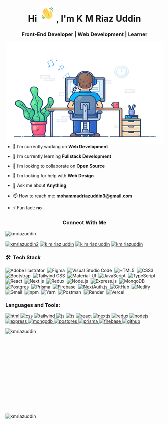 <h1 align="center">Hi <img src="https://github.com/kmriazuddin/kmriazuddin/blob/main/Wave.gif" height="55px" width="55px">, I'm K M Riaz Uddin</h1>
<h3 align="center">
Front-End Developer | Web Development | Learner
</h3>
<img align="right" alt="GIF" src="https://github.com/kmriazuddin/kmriazuddin/blob/main/Coding-animation.gif?raw=true" width="500" height="320" />

- 🔭 I’m currently working on **Web Development**

- 🌱 I’m currently learning **Fullstack Development**

- 👯 I’m looking to collaborate on **Open Source**

- 🤔 I’m looking for help with **Web Design**

- 💬 Ask me about **Anything**

- 📫 How to reach me: **mohammadriazuddin3@gmail.com**

- ⚡ Fun fact: **no**
<h3 align="center">Connect With Me</h3>
<p align="left"> <img src="https://komarev.com/ghpvc/?username=kmriazuddin&label=Profile%20views&color=0e75b6&style=flat" alt="kmriazuddin" /></p>

<p align="left">
<a href="https://twitter.com/kmriazuddin2" target="blank"><img align="center" src="https://raw.githubusercontent.com/rahuldkjain/github-profile-readme-generator/master/src/images/icons/Social/twitter.svg" alt="kmriazuddin2" height="30" width="40" /></a>
<a href="https://linkedin.com/in/k m riaz uddin" target="blank"><img align="center" src="https://raw.githubusercontent.com/rahuldkjain/github-profile-readme-generator/master/src/images/icons/Social/linked-in-alt.svg" alt="k m riaz uddin" height="30" width="40" /></a>
<a href="https://fb.com/k m riaz uddin" target="blank"><img align="center" src="https://raw.githubusercontent.com/rahuldkjain/github-profile-readme-generator/master/src/images/icons/Social/facebook.svg" alt="k m riaz uddin" height="30" width="40" /></a>
<a href="https://instagram.com/km.riazuddin" target="blank"><img align="center" src="https://raw.githubusercontent.com/rahuldkjain/github-profile-readme-generator/master/src/images/icons/Social/instagram.svg" alt="km.riazuddin" height="30" width="40" /></a>
</p>

### 🛠 &nbsp;Tech Stack

![Adobe Illustrator](https://img.shields.io/badge/-Adobe%20Illustrator-FF9A00?style=flat&logo=adobe-illustrator&logoColor=white)&nbsp;
![Figma](https://img.shields.io/badge/-Figma-F24E1E?style=flat&logo=figma&logoColor=white)&nbsp;
![Visual Studio Code](https://img.shields.io/badge/-Visual%20Studio%20Code-0078D4?style=flat&logo=visual-studio-code&logoColor=white)&nbsp;
![HTML5](https://img.shields.io/badge/-HTML5-E34F26?style=flat&logo=html5&logoColor=white)&nbsp;
![CSS3](https://img.shields.io/badge/-CSS3-1572B6?style=flat&logo=css3&logoColor=white)&nbsp;
![Bootstrap](https://img.shields.io/badge/-Bootstrap-7952B3?style=flat&logo=bootstrap&logoColor=white)&nbsp;
![Tailwind CSS](https://img.shields.io/badge/-Tailwind%20CSS-38B2AC?style=flat&logo=tailwind-css&logoColor=white)&nbsp;
![Material-UI](https://img.shields.io/badge/-Material%20UI-0081CB?style=flat&logo=material-ui&logoColor=white)&nbsp;
![JavaScript](https://img.shields.io/badge/-JavaScript-F7DF1E?style=flat&logo=javascript&logoColor=black)&nbsp;
![TypeScript](https://img.shields.io/badge/-TypeScript-3178C6?style=flat&logo=typescript&logoColor=white)&nbsp;
![React](https://img.shields.io/badge/-React-61DAFB?style=flat&logo=react&logoColor=black)&nbsp;
![Next.js](https://img.shields.io/badge/-Next.js-000000?style=flat&logo=next.js&logoColor=white)&nbsp;
![Redux](https://img.shields.io/badge/-Redux-764ABC?style=flat&logo=redux&logoColor=white)&nbsp;
![Node.js](https://img.shields.io/badge/-Node.js-339933?style=flat&logo=node.js&logoColor=white)&nbsp;
![Express.js](https://img.shields.io/badge/-Express.js-000000?style=flat&logo=express&logoColor=white)&nbsp;
![MongoDB](https://img.shields.io/badge/-MongoDB-47A248?style=flat&logo=mongodb&logoColor=white)&nbsp;
![Postgres](https://img.shields.io/badge/-PostgreSQL-336791?style=flat&logo=postgresql&logoColor=white)&nbsp;
![Prisma](https://img.shields.io/badge/-Prisma-2D3748?style=flat&logo=prisma&logoColor=white)&nbsp;
![Firebase](https://img.shields.io/badge/-Firebase-FFCA28?style=flat&logo=firebase&logoColor=black)&nbsp;
![NextAuth.js](https://img.shields.io/badge/-NextAuth.js-000000?style=flat&logo=next.js&logoColor=white)&nbsp;
![GitHub](https://img.shields.io/badge/-GitHub-05122A?style=flat&logo=github)&nbsp;
![Netlify](https://img.shields.io/badge/-Netlify-00C7B7?style=flat&logo=netlify&logoColor=white)&nbsp;
![Gmail](https://img.shields.io/badge/-Gmail-D14836?style=flat&logo=gmail&logoColor=white)&nbsp;
![npm](https://img.shields.io/badge/-npm-CC3534?style=flat&logo=npm&logoColor=white)&nbsp;
![Yarn](https://img.shields.io/badge/-Yarn-2C8EBB?style=flat&logo=yarn&logoColor=white)&nbsp;
![Postman](https://img.shields.io/badge/-Postman-FF6C37?style=flat&logo=postman&logoColor=white)&nbsp;
![Render](https://img.shields.io/badge/-Render-61DAFB?style=flat&logo=render&logoColor=black)&nbsp;
![Vercel](https://img.shields.io/badge/-Vercel-000000?style=flat&logo=vercel&logoColor=white)&nbsp;


<h3 align="left">Languages and Tools:</h3>
<p align="left">
<a href="https://www.w3.org/html" target="_blank" rel="noreferrer"> <img src="https://skillicons.dev/icons?i=html" alt="html" width="40" height="40"/> </a>
<a href="https://getbootstrap.com" target="_blank" rel="noreferrer"> <img src="https://skillicons.dev/icons?i=css" alt="css" width="40" height="40"/> </a>
<a href="https://tailwindcss.com" target="_blank" rel="noreferrer"> <img src="https://skillicons.dev/icons?i=tailwind" alt="tailwind" width="40" height="40"/> </a>
<a href="https://developer.mozilla.org/en-US/docs/Web/JavaScript" target="_blank" rel="noreferrer"> <img src="https://skillicons.dev/icons?i=js" alt="js" width="40" height="40"/> </a>
<a href="https://www.typescriptlang.org" target="_blank" rel="noreferrer"> <img src="https://skillicons.dev/icons?i=ts" alt="ts" width="40" height="40"/> </a>
<a href="https://reactjs.org" target="_blank" rel="noreferrer"> <img src="https://skillicons.dev/icons?i=react" alt="react" width="40" height="40"/> </a>
<a href="https://nextjs.org" target="_blank" rel="noreferrer"> <img src="https://skillicons.dev/icons?i=nextjs" alt="nextjs" width="40" height="40"/> </a>
<a href="https://redux.js.org" target="_blank" rel="noreferrer"> <img src="https://skillicons.dev/icons?i=redux" alt="redux" width="40" height="40"/> </a>
<a href="https://nodejs.org" target="_blank" rel="noreferrer"> <img src="https://skillicons.dev/icons?i=nodejs" alt="nodejs" width="40" height="40"/> </a>
<a href="https://expressjs.com" target="_blank" rel="noreferrer"> <img src="https://skillicons.dev/icons?i=express" alt="express" width="40" height="40"/> </a>
<a href="https://www.mongodb.com" target="_blank" rel="noreferrer"> <img src="https://skillicons.dev/icons?i=mongodb" alt="mongodb" width="40" height="40"/> </a>
<a href="https://www.postgresql.org" target="_blank" rel="noreferrer"> <img src="https://skillicons.dev/icons?i=postgres" alt="postgres" width="40" height="40"/> </a>
<a href="https://www.prisma.io" target="_blank" rel="noreferrer"> <img src="https://skillicons.dev/icons?i=prisma" alt="prisma" width="40" height="40"/> </a>
<a href="https://firebase.google.com" target="_blank" rel="noreferrer"> <img src="https://skillicons.dev/icons?i=firebase" alt="firebase" width="40" height="40"/> </a>
<a href="https://github.com" target="_blank" rel="noreferrer"> <img src="https://skillicons.dev/icons?i=github" alt="github" width="40" height="40"/> </a>
</p>


<p>&nbsp;<img align="left" src="https://github-readme-stats.vercel.app/api?username=kmriazuddin&show_icons=true&locale=en" alt="kmriazuddin" width="450" height="270"/></p>
<p><img align="left" src="https://github-readme-streak-stats.herokuapp.com/?user=kmriazuddin&" alt="kmriazuddin" /></p>

